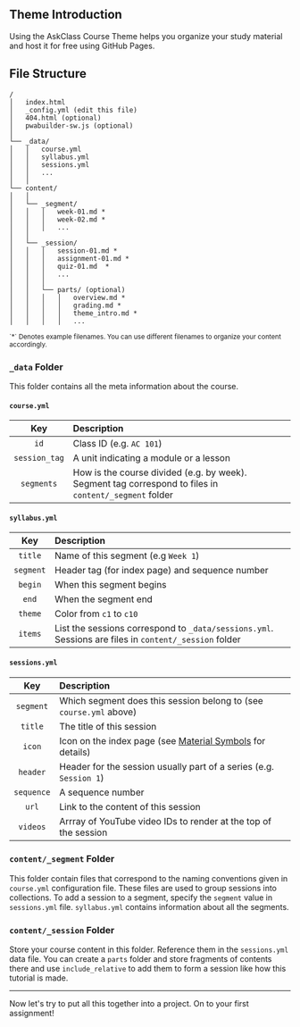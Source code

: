 ## Theme Introduction

Using the AskClass Course Theme helps you organize your study material
and host it for free using GitHub Pages.

## File Structure

```
/
│   index.html
│   _config.yml (edit this file)
│   404.html (optional)
│   pwabuilder-sw.js (optional)
│
└── _data/
│   │   course.yml
│   │   syllabus.yml
│   │   sessions.yml
│   │   ...
│   │
└── content/
│   │
│   └── _segment/
│   │   │   week-01.md *
│   │   │   week-02.md *
│   │   │   ...
│   │
│   └── _session/
│   │   │   session-01.md *
│   │   │   assignment-01.md *
│   │   │   quiz-01.md  *
│   │   │   ...
│   │   │
│   │   └── parts/ (optional)
│   │   │   │   overview.md *
│   │   │   │   grading.md *
│   │   │   │   theme_intro.md *
│   │   │   │   ...
```

<small>
`*` Denotes example filenames.
You can use different filenames to organize your content accordingly.
</small>

### `_data` Folder

This folder contains all the meta information about the course.

#### `course.yml`

Key           | Description
:---:         | :---
`id`          | Class ID (e.g. `AC 101`)
`session_tag` | A unit indicating a module or a lesson
`segments`    | How is the course divided (e.g. by week). Segment tag correspond to files in `content/_segment` folder

#### `syllabus.yml`

Key       | Description
:---:     | :---
`title`   | Name of this segment (e.g `Week 1`)
`segment` | Header tag (for index page) and sequence number
`begin`   | When this segment begins
`end`     | When the segment end
`theme`   | Color from `c1` to `c10`
`items`   | List the sessions correspond to `_data/sessions.yml`. Sessions are files in `content/_session` folder

#### `sessions.yml`

Key         | Description
:---:       | :---
`segment`   | Which segment does this session belong to (see `course.yml` above)
`title`     | The title of this session
`icon`      | Icon on the index page (see [Material Symbols] for details)
`header`    | Header for the session usually part of a series (e.g. `Session 1`)
`sequence`  | A sequence number
`url`       | Link to the content of this session
`videos`    | Arrray of YouTube video IDs to render at the top of the session

### `content/_segment` Folder

This folder contain files that correspond to the naming conventions given in `course.yml` configuration file.
These files are used to group sessions into collections.
To add a session to a segment, specify the `segment` value in `sessions.yml` file.
`syllabus.yml` contains information about all the segments.

### `content/_session` Folder

Store your course content in this folder.
Reference them in the `sessions.yml` data file.
You can create a `parts` folder and store fragments of contents there and use `include_relative`
to add them to form a session like how this tutorial is made.

----

Now let's try to put all this together into a project.
On to your first assignment!

[Material Symbols]: https://fonts.google.com/icons?query=bin&icon.style=Outlined&icon.set=Material+Symbols&icon.platform=web
